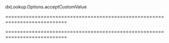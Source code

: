 <!--id-->dxLookup.Options.acceptCustomValue<!--/id-->
===========================================================================
<!--hidden--><!--/hidden-->
===========================================================================


